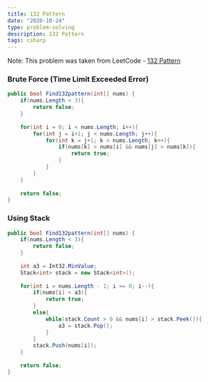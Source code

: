 ```yaml
---
title: 132 Pattern
date: "2020-10-24"
type: problem-solving
description: 132 Pattern
tags: csharp
---
```


Note: This problem was taken from LeetCode - [132 Pattern](https://leetcode.com/problems/132-pattern/)

### Brute Force (Time Limit Exceeded Error)

```csharp
public bool Find132pattern(int[] nums) {
	if(nums.Length < 3){
		return false;
	}
	
	for(int i = 0; i < nums.Length; i++){
		for(int j = i+1; j < nums.Length; j++){
			for(int k = j+1; k < nums.Length; k++){
				if(nums[k] > nums[i] && nums[j] > nums[k]){
					return true;
				}
			}
		}
	}
	
	return false;
}
```

### Using Stack

```csharp
public bool Find132pattern(int[] nums) {
	if(nums.Length < 3){
		return false;
	}
	
	int a3 = Int32.MinValue;
	Stack<int> stack = new Stack<int>();
	
	for(int i = nums.Length - 1; i >= 0; i--){
		if(nums[i] < a3){
			return true;
		}
		else{
			while(stack.Count > 0 && nums[i] > stack.Peek()){
				a3 = stack.Pop();
			}
		}
		stack.Push(nums[i]);
	}
	
	return false;
}
```
